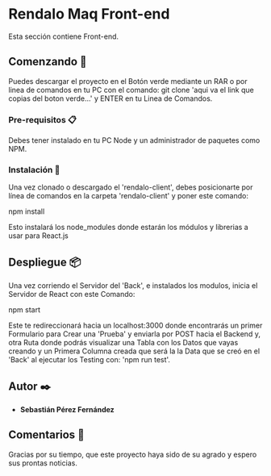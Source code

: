 # Rendalo Maq Front-end
Esta sección contiene Front-end.
## Comenzando 🚀

Puedes descargar el proyecto en el Botón verde mediante un RAR o por linea de comandos en tu PC con el comando:
git clone 'aqui va el link que copias del boton verde...' y ENTER en tu Linea de Comandos.

### Pre-requisitos 📋

Debes tener instalado en tu PC Node y un administrador de paquetes como NPM.

### Instalación 🔧
Una vez clonado o descargado el 'rendalo-client', debes posicionarte por línea de comandos en la carpeta 'rendalo-client' y poner este comando:

npm install

Esto instalará los node_modules donde estarán los módulos y librerias a usar para React.js
## Despliegue 📦
Una vez corriendo el Servidor del 'Back', e instalados los modulos, inicia el Servidor de React con este Comando:

npm start

Este te redireccionará hacia un localhost:3000 donde encontrarás un primer Formulario para Crear una 'Prueba' y enviarla por POST hacia el Backend y, otra Ruta donde podrás visualizar una Tabla con los Datos que vayas creando y un Primera Columna creada que será la la Data que se creó en el 'Back' al ejecutar los Testing con: 'npm run test'.
## Autor ✒️

* **Sebastián Pérez Fernández** 

## Comentarios 🎁

Gracias por su tiempo, que este proyecto haya sido de su agrado y espero sus prontas noticias.
